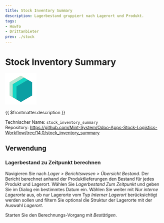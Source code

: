 ```yaml
---
title: Stock Inventory Summary
description: Lagerbestand gruppiert nach Lagerort und Produkt.
tags:
- HowTo
- Drittanbieter
prev: ./stock
---
```

# Stock Inventory Summary
![icon_oms_box](attachments/icons_odoo_mint_system.png)

{{ $frontmatter.description }}

Technischer Name: `stock_inventory_summary`\
Repository: <https://github.com/Mint-System/Odoo-Apps-Stock-Logistics-Workflow/tree/14.0/stock_inventory_summary>

## Verwendung

### Lagerbestand zu Zeitpunkt berechnen

Navigieren Sie nach *Lager > Berichtswesen > Übersicht Bestand*. Der Bericht berechnet anhand der Produktlieferungen den Bestand für jedes Produkt und Lagerort. Wählen Sie *Lagerbestand Zum Zeitpunkt* und geben Sie im Dialog ein bestimmtes Datum ein. Wählen Sie weiter mit *Nur interne Lagerorte* aus, ob nur Lagerorte vom Typ *Interner Lagerort* berücksichtigt werden sollen und filtern Sie optional die Struktur der Lagerorte mit der Auswahl *Lagerort*.

Starten Sie den Berechnungs-Vorgang mit *Bestätigen*.
